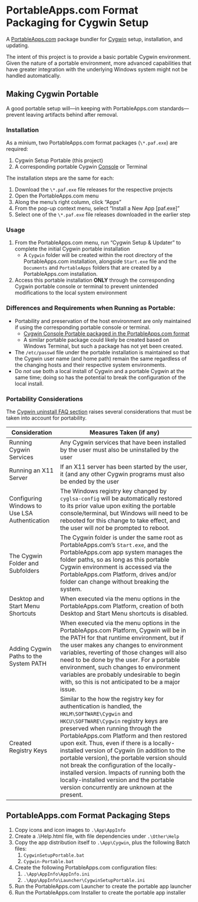 PortableApps.com Format Packaging for Cygwin Setup
==================================================
A [PortableApps.com](https://portableapps.com/) package bundler
for [Cygwin](https://cygwin.com/) setup, installation, and updating.

The intent of this project is to provide a basic portable Cygwin environment.
Given the nature of a portable environment, more advanced capabilities that
have greater integration with the underlying Windows system might not be
handled automatically.

Making Cygwin Portable
----------------------
A good portable setup will—in keeping with PortableApps.com standards—prevent
leaving artifacts behind after removal.

### Installation
As a minium, two PortableApps.com format packages (`\*.paf.exe`) are required:
1. Cygwin Setup Portable (this project)
2. A corresponding portable Cygwin [Console](https://github.com/mesheets/PAF-CygwinConsolePortable) or Terminal

The installation steps are the same for each:
1. Download the `\*.paf.exe` file releases for the respective projects
2. Open the PortableApps.com menu
3. Along the menu’s right column, click “Apps”
4. From the pop-up context menu, select “Install a New App [paf.exe]”
5. Select one of the `\*.paf.exe` file releases downloaded in the earlier step

### Usage
1. From the PortableApps.com menu, run “Cygwin Setup & Updater” to complete the initial Cygwin portable installation
   * A `Cygwin` folder will be created within the root directory of the PortableApps.com installation, alongside `Start.exe` file and the `Documents` and `PortableApps` folders that are created by a PortableApps.com installation.
2. Access this portable installation **ONLY** through the corresponding Cygwin portable console or terminal to prevent unintended modifications to the local system environment

### Differences and Requirements when Running as Portable:
* Portability and preservation of the host environment are only maintained if using the corresponding portable console or terminal.
  + [Cygwin Console Portable packaged in the PortableApps.com format](https://github.com/mesheets/PAF-CygwinConsolePortable)
  + A similar portable package could likely be created based on Windows Terminal, but such a package has not yet been created.
* The `/etc/passwd` file under the portable installation is maintained so that the Cygwin user name (and home path) remain the same regardless of the changing hosts and their respective system environments.
* Do _not_ use both a local install of Cygwin and a portable Cygwin at the same time; doing so has the potential to break the configuration of the local install.

### Portability Considerations
The [Cygwin uninstall FAQ section](https://cygwin.com/faq.html#faq.setup.uninstall-all)
raises several considerations that must be taken into account for portability.

| Consideration | Measures Taken (if any) |
| ------------- | ----------------------- |
| Running Cygwin Services | Any Cygwin services that have been installed by the user must also be uninstalled by the user |
| Running an X11 Server | If an X11 server has been started by the user, it (and any other Cygwin programs must also be ended by the user |
| Configuring Windows to Use LSA Authentication | The Windows registry key changed by `cyglsa-config` will be automatically restored to its prior value upon exiting the portable console/terminal, but Windows will need to be rebooted for this change to take effect, and the user will _not_ be prompted to reboot. |
| The Cygwin Folder and Subfolders | The Cygwin folder is under the same root as PortableApps.com’s `Start.exe`, and the PortableApps.com app system manages the folder paths, so as long as this portable Cygwin environment is accessed via the PortableApps.com Platform, drives and/or folder can change without breaking the system. |
| Desktop and Start Menu Shortcuts | When executed via the menu options in the PortableApps.com Platform, creation of both Desktop and Start Menu shortcuts is disabled. |
| Adding Cygwin Paths to the System PATH | When executed via the menu options in the PortableApps.com Platform, Cygwin will be in the PATH for that runtime environment, but if the user makes any changes to environment variables, reverting of those changes will also need to be done by the user.  For a portable environment, such changes to environment variables are probably undesirable to begin with, so this is not anticipated to be a major issue. |
| Created Registry Keys | Similar to the how the registry key for authentication is handled, the `HKLM\SOFTWARE\Cygwin` and `HKCU\SOFTWARE\Cygwin` registry keys are preserved when running through the PortableApps.com Platform and then restored upon exit.  Thus, even if there is a locally-installed version of Cygwin (in addition to the portable version), the portable version should not break the configuration of the locally-installed version.  Impacts of running both the locally-installed version and the portable version concurrently are unknown at the present. |


PortableApps.com Format Packaging Steps
---------------------------------------
1. Copy icons and icon images to `.\App\AppInfo`
2. Create a .\Help.html file, with file dependencies under `.\Other\Help`
3. Copy the app distribution itself to `.\App\Cygwin`, plus the following Batch files:
   1. `CygwinSetupPortable.bat`
   2. `Cygwin-Portable.bat`
4. Create the following PortableApps.com configuration files:
   1. `.\App\AppInfo\AppInfo.ini`
   2. `.\App\AppInfo\Launcher\CygwinSetupPortable.ini`
5. Run the PortableApps.com Launcher to create the portable app launcher
6. Run the PortableApps.com Installer to create the portable app installer
